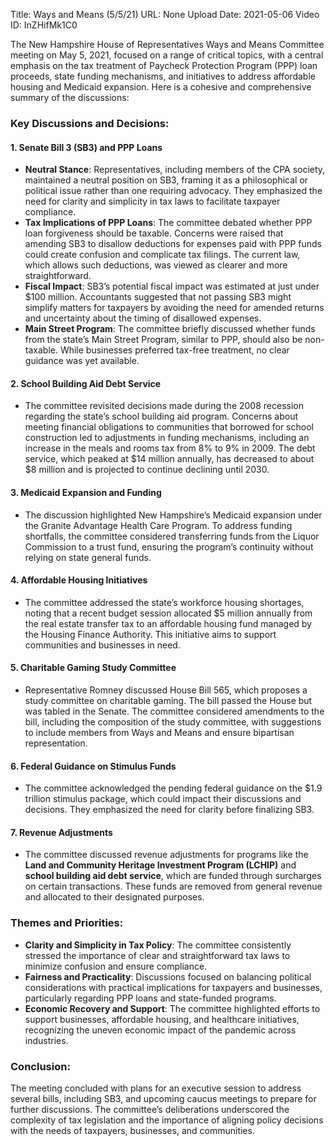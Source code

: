 Title: Ways and Means (5/5/21)
URL: None
Upload Date: 2021-05-06
Video ID: InZHifMk1C0

The New Hampshire House of Representatives Ways and Means Committee meeting on May 5, 2021, focused on a range of critical topics, with a central emphasis on the tax treatment of Paycheck Protection Program (PPP) loan proceeds, state funding mechanisms, and initiatives to address affordable housing and Medicaid expansion. Here is a cohesive and comprehensive summary of the discussions:

### Key Discussions and Decisions:

#### **1. Senate Bill 3 (SB3) and PPP Loans**
- **Neutral Stance**: Representatives, including members of the CPA society, maintained a neutral position on SB3, framing it as a philosophical or political issue rather than one requiring advocacy. They emphasized the need for clarity and simplicity in tax laws to facilitate taxpayer compliance.
- **Tax Implications of PPP Loans**: The committee debated whether PPP loan forgiveness should be taxable. Concerns were raised that amending SB3 to disallow deductions for expenses paid with PPP funds could create confusion and complicate tax filings. The current law, which allows such deductions, was viewed as clearer and more straightforward.
- **Fiscal Impact**: SB3’s potential fiscal impact was estimated at just under $100 million. Accountants suggested that not passing SB3 might simplify matters for taxpayers by avoiding the need for amended returns and uncertainty about the timing of disallowed expenses.
- **Main Street Program**: The committee briefly discussed whether funds from the state’s Main Street Program, similar to PPP, should also be non-taxable. While businesses preferred tax-free treatment, no clear guidance was yet available.

#### **2. School Building Aid Debt Service**
- The committee revisited decisions made during the 2008 recession regarding the state’s school building aid program. Concerns about meeting financial obligations to communities that borrowed for school construction led to adjustments in funding mechanisms, including an increase in the meals and rooms tax from 8% to 9% in 2009. The debt service, which peaked at $14 million annually, has decreased to about $8 million and is projected to continue declining until 2030.

#### **3. Medicaid Expansion and Funding**
- The discussion highlighted New Hampshire’s Medicaid expansion under the Granite Advantage Health Care Program. To address funding shortfalls, the committee considered transferring funds from the Liquor Commission to a trust fund, ensuring the program’s continuity without relying on state general funds.

#### **4. Affordable Housing Initiatives**
- The committee addressed the state’s workforce housing shortages, noting that a recent budget session allocated $5 million annually from the real estate transfer tax to an affordable housing fund managed by the Housing Finance Authority. This initiative aims to support communities and businesses in need.

#### **5. Charitable Gaming Study Committee**
- Representative Romney discussed House Bill 565, which proposes a study committee on charitable gaming. The bill passed the House but was tabled in the Senate. The committee considered amendments to the bill, including the composition of the study committee, with suggestions to include members from Ways and Means and ensure bipartisan representation.

#### **6. Federal Guidance on Stimulus Funds**
- The committee acknowledged the pending federal guidance on the $1.9 trillion stimulus package, which could impact their discussions and decisions. They emphasized the need for clarity before finalizing SB3.

#### **7. Revenue Adjustments**
- The committee discussed revenue adjustments for programs like the **Land and Community Heritage Investment Program (LCHIP)** and **school building aid debt service**, which are funded through surcharges on certain transactions. These funds are removed from general revenue and allocated to their designated purposes.

### Themes and Priorities:
- **Clarity and Simplicity in Tax Policy**: The committee consistently stressed the importance of clear and straightforward tax laws to minimize confusion and ensure compliance.
- **Fairness and Practicality**: Discussions focused on balancing political considerations with practical implications for taxpayers and businesses, particularly regarding PPP loans and state-funded programs.
- **Economic Recovery and Support**: The committee highlighted efforts to support businesses, affordable housing, and healthcare initiatives, recognizing the uneven economic impact of the pandemic across industries.

### Conclusion:
The meeting concluded with plans for an executive session to address several bills, including SB3, and upcoming caucus meetings to prepare for further discussions. The committee’s deliberations underscored the complexity of tax legislation and the importance of aligning policy decisions with the needs of taxpayers, businesses, and communities.